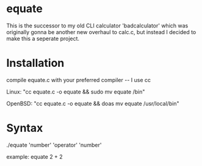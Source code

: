 # equate
This is the successor to my old CLI calculator 'badcalculator' which was originally gonna be another
new overhaul to calc.c, but instead I decided to make this a seperate project.

# Installation
compile equate.c with your preferred compiler -- I use cc

Linux: "cc equate.c -o equate && sudo mv equate /bin"

OpenBSD: "cc equate.c -o equate && doas mv equate /usr/local/bin"

# Syntax
./equate 'number' 'operator' 'number'

example: equate 2 + 2
